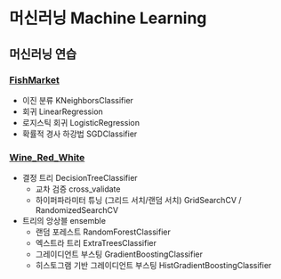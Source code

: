 # 머신러닝 Machine Learning

## 머신러닝 연습

### [FishMarket](https://github.com/Chanmi-K/Python/blob/main/ML/ML_FishMarket.ipynb)
* 이진 분류 KNeighborsClassifier
* 회귀 LinearRegression
* 로지스틱 회귀 LogisticRegression
* 확률적 경사 하강법 SGDClassifier

### [Wine_Red_White](https://github.com/Chanmi-K/Python/blob/main/ML/ML_Wine_red_white.ipynb)
* 결정 트리 DecisionTreeClassifier
	* 교차 검증 cross_validate
	* 하이퍼파라미터 튜닝 (그리드 서치/랜덤 서치) GridSearchCV / RandomizedSearchCV
* 트리의 앙상블 ensemble
	* 랜덤 포레스트 RandomForestClassifier
	* 엑스트라 트리 ExtraTreesClassifier
	* 그레이디언트 부스팅 GradientBoostingClassifier
	* 히스토그램 기반 그레이디언트 부스팅 HistGradientBoostingClassifier
